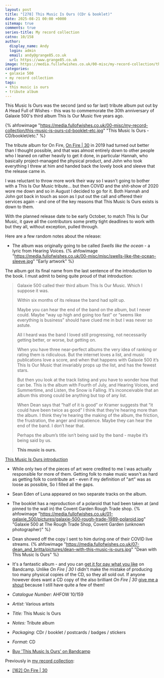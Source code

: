 ```yaml
---
layout: post
title: "[278] This Music Is Ours (CDr & booklet)"
date: 2025-08-21 00:00 +0000
sitemap: true
comments: true
series-title: My record collection
catno: 10/158
author:
  display_name: Andy
  login: admin
  email: andy@grange85.co.uk
  url: https://www.grange85.co.uk
image: https://media.fullofwishes.co.uk/00-misc/my-record-collection/this-music-is-ours-cd-booklet-etc.jpg
categories:
- galaxie 500
- my record collection
tags:
- this music is ours
- tribute album
---
```

This Music Is Ours was the second (and so far last) tribute album put out by A Head Full of Wishes - this was to commemorate the 30th anniversary of Galaxie 500's third album This Is Our Music five years ago.

{% ahfowimage "https://media.fullofwishes.co.uk/00-misc/my-record-collection/this-music-is-ours-cd-booklet-etc.jpg" "This Music Is Ours - CD/booklet/etc." %}

The tribute album for On Fire, [On Fire \| 30](/2024/07/22/my-record-collection-155-on-fire-30/) in 2019 had turned out better than I thought possible, and that was almost entirely down to other people who I leaned on rather heavily to get it done, in particular Hannah, who basically project-managed the physical product, and John who took everything I threw at him and handed back the lovely book and sleeve that the release came in.

I was reluctant to throw more work their way so I wasn't going to bother with a This Is Our Music tribute... but then COVID and the shit-show of 2020 wore me down and so in August I decided to go for it. Both Hannah and John got back in touch as soon as I put out the call and offered their services again - and one of the key reasons that This Music Is Ours exists is down to them.

With the planned release date to be early October, to match This Is Our Music, it gave all the contributors some pretty tight deadlines to work with but they all, without exception, pulled through.

Here are a few random notes about the release:

 - The album was originally going to be called _Swells like the ocean_ - a lyric from Hearing Voices.
{% ahfowimage "https://media.fullofwishes.co.uk/00-misc/misc/swells-like-the-ocean-sleeve.jpg" "Early artwork" %}

The album got its final name from the last sentence of the introduction to the book. I must admit to being quite proud of that introduction:

<blockquote>
<p>Galaxie 500 called their third album This Is Our Music. Which I suppose it was.</p>

<p>Within six months of its release the band had split up.</p>

<p>Maybe you can hear the end of the band on the album, but I never could. Maybe “way up high and going too fast” or “seems like everything is business” should have clued me in but I was never so astute.</p>

<p>All I heard was the band I loved still progressing, not necessarily getting better, or worse, but getting on.</p>

<p>When you have three near-perfect albums the very idea of ranking or rating them is ridiculous. But the internet loves a list, and music publications love a score, and when that happens with Galaxie 500 it’s This Is Our Music that invariably props up the list, and has the fewest stars.</p>

<p>But then you look at the track listing and you have to wonder how that can be. This is the album with Fourth of July, and Hearing Voices, and Summertime, and Listen, the Snow is Falling. It’s inconceivable that an album this strong could be anything but top of any list.</p>

<p>When Dean says that “half of it is good” or Kramer suggests that “it could have been twice as good” I think that they’re hearing more than the album. I think they’re hearing the making of the album, the friction, the frustration, the anger and impatience. Maybe they can hear the end of the band. I don’t hear that.</p>

<p>Perhaps the album’s title isn’t being said by the band - maybe it’s being said by us.</p>

<p><strong>This music is ours.</strong>  </p>
</blockquote>
<p class="caption"><a href="https://aheadfullofwishes.bandcamp.com/album/this-music-is-ours">This Music Is Ours introduction</a></p>

 - While only two of the pieces of art were credited to me I was actually responsible for more of them. Getting folk to make music wasn't as hard as getting folk to contribute art - even if my definition of "art" was as loose as possible, So I filled all the gaps.

 - Sean Eden of Luna appeared on two separate tracks on the album.

 - The booklet has a reproduction of a polaroid that had been taken at (and pinned to the wall in) the Covent Garden Rough Trade shop.
 {% ahfowimage "https://media.fullofwishes.co.uk/01-galaxie_500/pictures/galaxie-500-rough-trade-1989-polaroid.jpg" "Galaxie 500 at The Rough Trade Shop, Covent Garden (unknown photographer)" %}

 - Dean showed off the copy I sent to him during one of their COVID live streams.
 {% ahfowimage "https://media.fullofwishes.co.uk/07-dean_and_britta/pictures/dean-with-this-music-is-ours.jpg" "Dean with This Music Is Ours" %}

 - It's a fantastic album - and you can [get it for pay what you like](https://aheadfullofwishes.bandcamp.com/album/this-music-is-ours) on Bandcamp. Unlike _On Fire \| 30_ I didn't make the mistake of producing too many physical copies of the CD, so they all sold out. If anyone however does want a CD copy of the also brilliant _On Fire \| 30_ [give me a shout](/contact/) because I still have quite a few of them!

 - *Catalogue Number:* AHFOW 10/159
 - *Artist:* Various artists
 - *Title:* This Music Is Ours
 - *Notes:* Tribute album
 - *Packaging:* CDr / booklet / postcards / badges / stickers
 - *Format:* CD
 - [Buy 'This Music Is Ours' on Bandcamp](https://aheadfullofwishes.bandcamp.com/album/this-music-is-ours)

Previously in [my record collection](/category/my-record-collection):
 - [[162] On Fire \| 30](/2024/07/22/my-record-collection-155-on-fire-30/)
